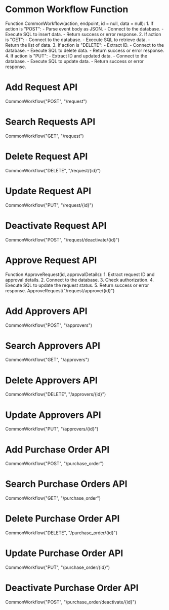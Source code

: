 <!-- ### Add Request API

**Method:** POST  
**Endpoint:** /request  

**Workflow:**
1. Parse event body as JSON.
2. Connect to the database.
3. Execute SQL to insert the request.
4. Return success or error response.

---

### Search Requests API

**Method:** GET  
**Endpoint:** /request  

**Workflow:**
1. Connect to the database.
2. Execute SQL to retrieve requests.
3. Return the list of requests.

---

### Delete Request API

**Method:** DELETE  
**Endpoint:** /request/{id}  

**Workflow:**
1. Extract request ID.
2. Connect to the database.
3. Execute SQL to delete the request.
4. Return success or error response.

---

### Update Request API

**Method:** PUT  
**Endpoint:** /request/{id}  

**Workflow:**
1. Extract request ID and updated data.
2. Connect to the database.
3. Execute SQL to update the request.
4. Return success or error response.

---

### Deactivate Request API

**Method:** POST  
**Endpoint:** /request/deactivate/{id}  

**Workflow:**
1. Extract request ID.
2. Connect to the database.
3. Execute SQL to deactivate the request.
4. Return success or error response.

---

### Approve Request API

**Method:** POST  
**Endpoint:** /request/approve/{id}  

**Workflow:**
1. Extract request ID and approval details.
2. Connect to the database.
3. Check authorization.
4. Execute SQL to update the request status.
5. Return success or error response.

---

### Add Approvers API

**Method:** POST  
**Endpoint:** /approvers  

**Workflow:**
1. Extract approver data.
2. Connect to the database.
3. Execute SQL to insert the approver.
4. Return success or error response.

---

### Search Approvers API

**Method:** GET  
**Endpoint:** /approvers  

**Workflow:**
1. Connect to the database.
2. Execute SQL to retrieve approvers.
3. Return the list of approvers.

---

### Delete Approvers API

**Method:** DELETE  
**Endpoint:** /approvers/{id}  

**Workflow:**
1. Extract approver ID.
2. Connect to the database.
3. Execute SQL to delete the approver.
4. Return success or error response.

---

### Update Approvers API

**Method:** PUT  
**Endpoint:** /approvers/{id}  

**Workflow:**
1. Extract approver ID and updated data.
2. Connect to the database.
3. Execute SQL to update the approver.
4. Return success or error response.

### Add Purchase Order API

**Method:** POST  
**Endpoint:** /purchase_order  

**Workflow:**
1. Parse event body as JSON.
2. Connect to the database.
3. Execute SQL to insert the purchase order.
4. Return success or error response.

---

### Search Purchase Orders API

**Method:** GET  
**Endpoint:** /purchase_order  

**Workflow:**
1. Connect to the database.
2. Execute SQL to retrieve purchase orders.
3. Return the list of purchase orders.

---

### Delete Purchase Order API

**Method:** DELETE  
**Endpoint:** /purchase_order/{id}  

**Workflow:**
1. Extract purchase order ID.
2. Connect to the database.
3. Execute SQL to delete the purchase order.
4. Return success or error response.

---

### Update Purchase Order API

**Method:** PUT  
**Endpoint:** /purchase_order/{id}  

**Workflow:**
1. Extract purchase order ID and updated data.
2. Connect to the database.
3. Execute SQL to update the purchase order.
4. Return success or error response.

---

### Deactivate Purchase Order API

**Method:** POST  
**Endpoint:** /purchase_order/deactivate/{id}  

**Workflow:**
1. Extract purchase order ID.
2. Connect to the database.
3. Execute SQL to deactivate the purchase order.
4. Return success or error response. -->



# Common Workflow Function
Function CommonWorkflow(action, endpoint, id = null, data = null):
    1. If action is "POST":
        - Parse event body as JSON.
        - Connect to the database.
        - Execute SQL to insert data.
        - Return success or error response.
    2. If action is "GET":
        - Connect to the database.
        - Execute SQL to retrieve data.
        - Return the list of data.
    3. If action is "DELETE":
        - Extract ID.
        - Connect to the database.
        - Execute SQL to delete data.
        - Return success or error response.
    4. If action is "PUT":
        - Extract ID and updated data.
        - Connect to the database.
        - Execute SQL to update data.
        - Return success or error response.

# Add Request API
CommonWorkflow("POST", "/request")

# Search Requests API
CommonWorkflow("GET", "/request")

# Delete Request API
CommonWorkflow("DELETE", "/request/{id}")

# Update Request API
CommonWorkflow("PUT", "/request/{id}")

# Deactivate Request API
CommonWorkflow("POST", "/request/deactivate/{id}")

# Approve Request API
Function ApproveRequest(id, approvalDetails):
    1. Extract request ID and approval details.
    2. Connect to the database.
    3. Check authorization.
    4. Execute SQL to update the request status.
    5. Return success or error response.
ApproveRequest("/request/approve/{id}")

# Add Approvers API
CommonWorkflow("POST", "/approvers")

# Search Approvers API
CommonWorkflow("GET", "/approvers")

# Delete Approvers API
CommonWorkflow("DELETE", "/approvers/{id}")

# Update Approvers API
CommonWorkflow("PUT", "/approvers/{id}")

# Add Purchase Order API
CommonWorkflow("POST", "/purchase_order")

# Search Purchase Orders API
CommonWorkflow("GET", "/purchase_order")

# Delete Purchase Order API
CommonWorkflow("DELETE", "/purchase_order/{id}")

# Update Purchase Order API
CommonWorkflow("PUT", "/purchase_order/{id}")

# Deactivate Purchase Order API
CommonWorkflow("POST", "/purchase_order/deactivate/{id}")
